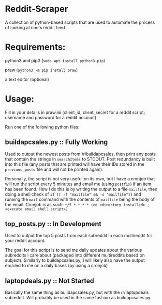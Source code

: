 # Reddit-Scraper
A collection of python-based scripts that are used to automate the process of looking at one's reddit feed

# Requirements:
   python3 and pip3 (`sudo apt install python3-pip`)

   praw (`python3 -m pip install praw`)

   a text editor (optional)


# Usage:
Fill in your details in praw.ini (client_id, client_secret for a reddit script; username and password for a reddit account)

Run one of the following python files:

## buildapcsales.py :: Fully Working
Used to output the newest posts from /r/buildapcsales, then print any posts that contain the strings in `searchItems` to STDOUT.
Post redundancy is built into this file (any posts that are printed will have their IDs stored in the `previous_posts` file and will not be printed again).

Personally, the script is not very useful on its own, but I have a cronjob that will run the script every 5 minutes and email me (using `postfix`) if an item has been found.
How I do this is by writing the output to a file `mailfile`, then doing a shell check of `if [[ -f "mailfile" && -s "mailfile"]]` and running the `mail` command with the contents of `mailfile` being the body of the email.
Cronjob is as such: `*/5 * * * * (cd <directory installed> ; <execute email shell script>)`

## top_posts.py :: In Development
Used to output the top 5 posts from each subreddit in each multireddit for your reddit account.

The goal for this script is to send me daily updates about the various subreddits I care about (packaged into different multireddits based on subject).
Similarly to buildapcsales.py, I will likely also have the output emailed to me on a daily bases (by using a cronjob)

## laptopdeals.py :: Not Started
Basically the same thing as buildapcsales.py, but with the /r/laptopdeals subreddit. Will probably be used in the same fashion as buildapcsales.py.
